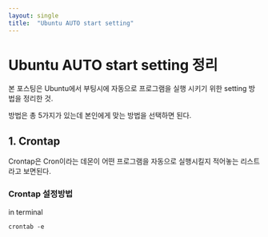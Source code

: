 ```yaml
---
layout: single
title:  "Ubuntu AUTO start setting"
---
```

# Ubuntu AUTO start setting 정리

본 포스팅은 Ubuntu에서 부팅시에 자동으로 프로그램을 실행 시키기 위한 setting 방법을 정리한 것. 

방법은 총 5가지가 있는데 본인에게 맞는 방법을 선택하면 된다.

## 1. Crontap 

Crontap은 Cron이라는 데몬이 어떤 프로그램을 자동으로 실행시킬지 적어놓는 리스트라고 보면된다. 

### Crontap 설정방법

in terminal 

```
crontab -e
```

